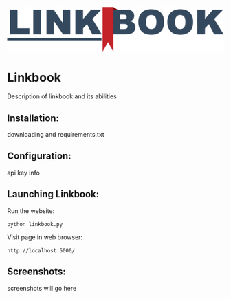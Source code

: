 <div align="center">
	<img src="static/linkbook_logo_main.png" alt="Linkbook Logo">
</div>


# Linkbook

Description of linkbook and its abilities

## Installation:

downloading and requirements.txt

## Configuration:

api key info

## Launching Linkbook:

Run the website:
```
python linkbook.py
```

Visit page in web browser:
```
http://localhost:5000/
```

## Screenshots:

screenshots will go here
